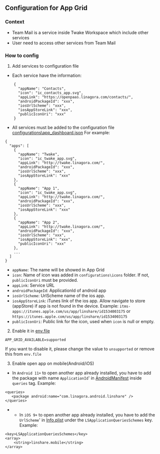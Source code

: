 ## Configuration for App Grid

### Context
- Team Mail is a service inside Twake Workspace which include other services
- User need to access other services from Team Mail

### How to config

1. Add services to configuration file
 
- Each service have the information:
```
    {
      "appName": "Contacts",
      "icon": "ic_contacts_app.svg",
      "appLink": "https://openpaas.linagora.com/contacts/",
      "androidPackageId": "xxx",
      "iosUrlScheme": "xxx",
      "iosAppStoreLink": "xxx",
      "publicIconUri": "xxx"
    }
```

- All services must be added to the configuration file [configurations\app_dashboard.json](https://github.com/linagora/tmail-flutter/blob/master/configurations/app_dashboard.json)
For example:
```
{
  "apps": [
    {
      "appName": "Twake",
      "icon": "ic_twake_app.svg",
      "appLink": "http://twake.linagora.com/",
      "androidPackageId": "xxx",
      "iosUrlScheme": "xxx",
      "iosAppStoreLink": "xxx"
    },
    {
      "appName": "App 1",
      "icon": "ic_twake_app.svg",
      "appLink": "http://twake.linagora.com/",
      "androidPackageId": "xxx",
      "iosUrlScheme": "xxx",
      "iosAppStoreLink": "xxx"
    },
    {
      "appName": "App 2",
      "appLink": "http://twake.linagora.com/",
      "androidPackageId": "xxx",
      "iosUrlScheme": "xxx",
      "iosAppStoreLink": "xxx",
      "publicIconUri": "xxx"
    },
    ...
  ]
}
```

- `appName`: The name will be showed in App Grid
- `icon`: Name of icon was added in `configurations\icons` folder. If not, `publicIconUri` must be provided.
- `appLink`: Service URL
- `androidPackageId`: ApplicationId of android app
- `iosUrlScheme`: UrlScheme name of the ios app.
- `iosAppStoreLink`: iTunes link of the ios app. 
Allow navigate to store (appStore) if app is not found in the device. Example:
`itms-apps://itunes.apple.com/us/app/linshare/id1534003175` or `https://itunes.apple.com/us/app/linshare/id1534003175`
- `publicIconUri`: Public link for the icon, used when `icon` is null or empty.

2. Enable it in [env.file](https://github.com/linagora/tmail-flutter/blob/master/env.file)
```
APP_GRID_AVAILABLE=supported
```
If you want to disable it, please change the value to `unsupported` or remove this from `env.file`

3. Enable open app on mobile(Android/iOS)

- In `Android 11+` to open another app already installed, you have to add the package with name `ApplicationId`' in [AndroidManifest](https://github.com/linagora/tmail-flutter/blob/master/android/app/src/main/AndroidManifest.xml) inside `queries` tag. Example:
```
<queries>
   <package android:name="com.linagora.android.linshare" /> 
</queries>
```
- - In `iOS 9+` to open another app already installed, you have to add the `UrlScheme`' in [Info.plist](https://github.com/GeekyAnts/external_app_launcher/blob/master/example/ios/Runner/Info.plist) under the `LSApplicationQueriesSchemes` key. Example:
```
<key>LSApplicationQueriesSchemes</key>
<array>
    <string>linshare.mobile</string>
</array>
```
